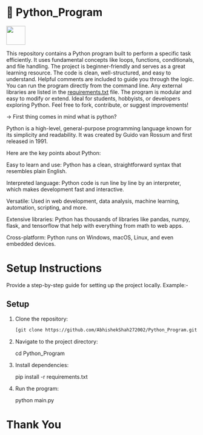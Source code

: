 #  🐍 Python_Program
  
  <img src="https://cdn.jsdelivr.net/gh/devicons/devicon/icons/python/python-original.svg" width="50"/>

  
This repository contains a Python program built to perform a specific task efficiently.
It uses fundamental concepts like loops, functions, conditionals, and file handling.
The project is beginner-friendly and serves as a great learning resource.
The code is clean, well-structured, and easy to understand.
Helpful comments are included to guide you through the logic.
You can run the program directly from the command line.
Any external libraries are listed in the [requirements.txt](https://pip.pypa.io/en/stable/reference/requirements-file-format/) file.
The program is modular and easy to modify or extend.
Ideal for students, hobbyists, or developers exploring Python.
Feel free to fork, contribute, or suggest improvements!

-> First thing comes in mind what is python?

Python is a high-level, general-purpose programming language known for its simplicity and readability. It was created by Guido van Rossum and first released in 1991.

Here are the key points about Python:

Easy to learn and use: Python has a clean, straightforward syntax that resembles plain English.

Interpreted language: Python code is run line by line by an interpreter, which makes development fast and interactive.

Versatile: Used in web development, data analysis, machine learning, automation, scripting, and more.

Extensive libraries: Python has thousands of libraries like pandas, numpy, flask, and tensorflow that help with everything from math to web apps.

Cross-platform: Python runs on Windows, macOS, Linux, and even embedded devices.


# Setup Instructions


Provide a step-by-step guide for setting up the project locally.
Example:-

## Setup
1. Clone the repository:
   ```bash
   [git clone https://github.com/AbhishekShah272002/Python_Program.git]


2. Navigate to the project directory:

   cd Python_Program

3. Install dependencies:

   pip install -r requirements.txt

4. Run the program:

   python main.py



# Thank You
